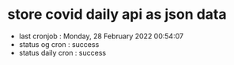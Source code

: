 # store covid daily api as json data

- last cronjob : Monday, 28 February 2022 00:54:07
- status og cron : success
- status daily cron : success
      
      